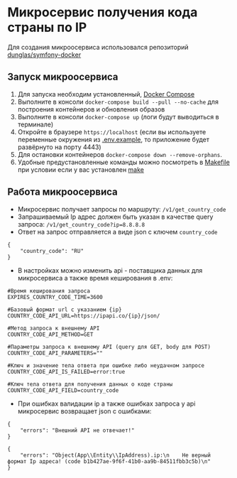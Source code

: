 # Микросервис получения кода страны по IP

Для создания микроосервиса использовался репозиторий [dunglas/symfony-docker](https://github.com/dunglas/symfony-docker)

## Запуск микроосервиса

1. Для запуска необходим установленный, [Docker Compose](https://docs.docker.com/compose/install/)
2. Выполните в консоли `docker-compose build --pull --no-cache`  для построения контейнеров и обновления образов
3. Выполните в консоли `docker-compose up` (логи будут выводиться в терминале)
4. Откройте в браузере `https://localhost` (если вы используете переменные окружения из [.env.example](.env.example), то приложение будет развёрнуто на порту 4443)
5. Для остановки контейнеров `docker-compose down --remove-orphans`.
6. Удобные предустановленные команды можно посмотреть в [Makefile](Makefile) при условии если у вас установлен [make](https://www.gnu.org/software/make/)

## Работа микроосервиса

* Микросервис получает запросы по маршруту: `/v1/get_country_code`
* Запрашиваемый Ip адрес должен быть указан в качестве query запроса: `/v1/get_country_code?ip=8.8.8.8`
* Ответ на запрос отправляется а виде json с ключем `country_code`
```
{
    "country_code": "RU"
}
```

* В настройках можно изменить api - поставщика данных для микросервиса а также время кеширования в .env:

```
#Время кеширования запроса
EXPIRES_COUNTRY_CODE_TIME=3600

#Базовый формат url с указанием {ip}
COUNTRY_CODE_API_URL=https://ipapi.co/{ip}/json/

#Метод запроса к внешнему API
COUNTRY_CODE_API_METHOD=GET

#Параметры запроса к внешнему API (query для GET, body для POST)
COUNTRY_CODE_API_PARAMETERS=""

#Ключ и значение тела ответа при ошибке либо неудачном запросе
COUNTRY_CODE_API_IS_FAILED=error:true

#Ключ тела ответа для получения данных о коде страны
COUNTRY_CODE_API_FIELD=country_code

```
* При ошибках валидации ip а также ошибках запроса у api микросервис возвращает json с ошибками:
```
{
    "errors": "Внешний API не отвечает!"
}

{
    "errors": "Object(App\\Entity\\IpAddress).ip:\n    Не верный формат Ip адреса! (code b1b427ae-9f6f-41b0-aa9b-84511fbb3c5b)\n"
}
```
